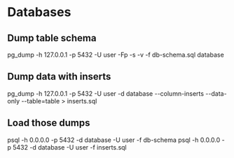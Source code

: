 # Databases

## Dump table schema
pg_dump -h 127.0.0.1 -p 5432 -U user -Fp -s -v -f db-schema.sql database

## Dump data with inserts
pg_dump -h 127.0.0.1 -p 5432 -U user -d database --column-inserts --data-only --table=table > inserts.sql

## Load those dumps
psql -h 0.0.0.0 -p 5432 -d database -U user -f db-schema
psql -h 0.0.0.0 -p 5432 -d database -U user -f inserts.sql


